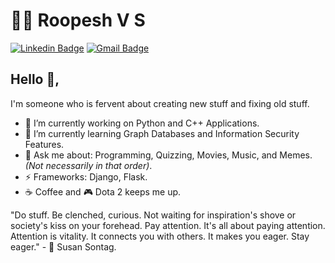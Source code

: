 # :man_technologist: Roopesh V S
[![Linkedin Badge](https://img.shields.io/badge/-roopeshvs-blue?style=flat-square&logo=Linkedin&logoColor=white&link=https://www.linkedin.com/in/roopesh-vs/)](https://www.linkedin.com/in/roopesh-vs/)
[![Gmail Badge](https://img.shields.io/badge/-txtmeroopesh@gmail.com-c14438?style=flat-square&logo=Gmail&logoColor=white&link=mailto:txtmeroopesh@gmail.com)](mailto:txtmeroopesh@gmail.com)

## Hello 👋, 
I'm someone who is fervent about creating new stuff and fixing old stuff.

- :star2: I’m currently working on Python and C++ Applications.
- :page_with_curl: I’m currently learning Graph Databases and Information Security Features.
- 💬 Ask me about: Programming, Quizzing, Movies, Music, and Memes. *(Not necessarily in that order)*.
- ⚡ Frameworks: Django, Flask.
- :coffee: Coffee and :video_game: Dota 2 keeps me up.

"Do stuff. Be clenched, curious. Not waiting for inspiration's shove or society's kiss on your forehead. Pay attention. It's all about paying attention. Attention is vitality. It connects you with others. It makes you eager. Stay eager." - :woman: Susan Sontag.
